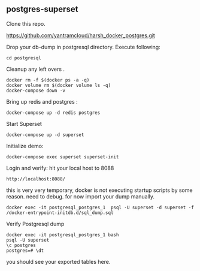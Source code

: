 ## postgres-superset
Clone this repo.

https://github.com/yantramcloud/harsh_docker_postgres.git

Drop your db-dump in postgresql directory.
Execute following:

	cd postgresql

Cleanup any left overs .
	
	docker rm -f $(docker ps -a -q)
	docker volume rm $(docker volume ls -q)
	docker-compose down -v
Bring up redis and postgres : 
    
    docker-compose up -d redis postgres
Start Superset
    
	docker-compose up -d superset
Initialize demo:

	docker-compose exec superset superset-init

Login and verify: hit your local host to 8088 
	
	http://localhost:8088/ 

this is very very temporary, docker is not executing startup scripts by some reason. need to debug. for now import your dump manually.

	docker exec -it postgresql_postgres_1  psql -U superset -d superset -f /docker-entrypoint-initdb.d/sql_dump.sql


Verify Postgresql dump
	
	docker exec -it postgresql_postgres_1 bash
	psql -U superset
	\c postgres
	postgres=# \dt
	
	
	
you should see your exported tables here.
